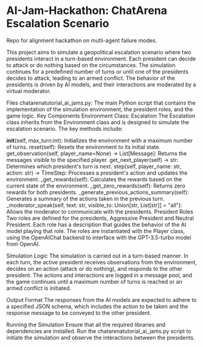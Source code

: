 # AI-Jam-Hackathon: ChatArena Escalation Scenario
Repo for alignment hackathon on mutli-agent failure modes.

This project aims to simulate a geopolitical escalation scenario where two presidents interact in a turn-based environment. Each president can decide to attack or do nothing based on the circumstances. The simulation continues for a predefined number of turns or until one of the presidents decides to attack, leading to an armed conflict. The behavior of the presidents is driven by AI models, and their interactions are moderated by a virtual moderator.

Files
chatarenatutorial_ai_jams.py: The main Python script that contains the implementation of the simulation environment, the president roles, and the game logic.
Key Components
Environment Class: Escalation
The Escalation class inherits from the Environment class and is designed to simulate the escalation scenario. The key methods include:

__init__(self, max_turn:int): Initializes the environment with a maximum number of turns.
reset(self): Resets the environment to its initial state.
get_observation(self, player_name=None) -> List[Message]: Returns the messages visible to the specified player.
get_next_player(self) -> str: Determines which president's turn is next.
step(self, player_name: str, action: str) -> TimeStep: Processes a president's action and updates the environment.
_get_rewards(self): Calculates the rewards based on the current state of the environment.
_get_zero_rewards(self): Returns zero rewards for both presidents.
_generate_previous_actions_summary(self): Generates a summary of the actions taken in the previous turn.
_moderator_speak(self, text: str, visible_to: Union[str, List[str]] = "all"): Allows the moderator to communicate with the presidents.
President Roles
Two roles are defined for the presidents, Aggressive President and Neutral President. Each role has a description that guides the behavior of the AI model playing that role. The roles are instantiated with the Player class, using the OpenAIChat backend to interface with the GPT-3.5-turbo model from OpenAI.

Simulation Logic
The simulation is carried out in a turn-based manner. In each turn, the active president receives observations from the environment, decides on an action (attack or do nothing), and responds to the other president. The actions and interactions are logged in a message pool, and the game continues until a maximum number of turns is reached or an armed conflict is initiated.

Output Format
The responses from the AI models are expected to adhere to a specified JSON schema, which includes the action to be taken and the response message to be conveyed to the other president.

Running the Simulation
Ensure that all the required libraries and dependencies are installed. Run the chatarenatutorial_ai_jams.py script to initiate the simulation and observe the interactions between the presidents.
